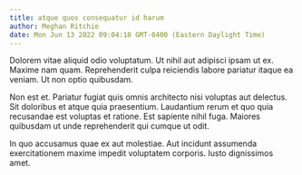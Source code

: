 ```yaml
---
title: atque quos consequatur id harum
author: Meghan Ritchie
date: Mon Jun 13 2022 09:04:18 GMT-0400 (Eastern Daylight Time)
---
```

Dolorem vitae aliquid odio voluptatum. Ut nihil aut adipisci ipsam ut ex. Maxime nam quam. Reprehenderit culpa reiciendis labore pariatur itaque ea veniam. Ut non optio quibusdam.

 Non est et. Pariatur fugiat quis omnis architecto nisi voluptas aut delectus. Sit doloribus et atque quia praesentium. Laudantium rerum et quo quia recusandae est voluptas et ratione. Est sapiente nihil fuga. Maiores quibusdam ut unde reprehenderit qui cumque ut odit.

 In quo accusamus quae ex aut molestiae. Aut incidunt assumenda exercitationem maxime impedit voluptatem corporis. Iusto dignissimos amet.